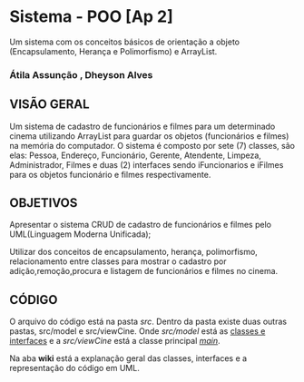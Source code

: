 # Sistema - POO [Ap 2]
 Um sistema com os conceitos básicos de orientação a objeto
  (Encapsulamento, Herança e Polimorfismo) e ArrayList.

### Átila Assunção , Dheyson Alves


## VISÃO GERAL
Um sistema de cadastro de funcionários e filmes para um determinado cinema utilizando ArrayList para guardar os objetos (funcionários e filmes) na memória do computador.
O sistema é composto por sete (7) classes, são elas: Pessoa, Endereço, Funcionário, Gerente, Atendente, Limpeza, Administrador, Filmes e duas (2) interfaces sendo iFuncionarios 
e iFilmes para os objetos funcionário e filmes respectivamente.

## OBJETIVOS

Apresentar o sistema CRUD de cadastro de funcionários e filmes pelo UML(Linguagem Moderna Unificada);

Utilizar dos conceitos de encapsulamento, herança, polimorfismo, relacionamento entre classes para mostrar o cadastro por adição,remoção,procura e listagem de funcionários e filmes no cinema.

## CÓDIGO

O arquivo do código está na pasta _src_. Dentro da pasta existe duas outras pastas, src/model e src/viewCine. Onde _src/model_ está as  [classes e interfaces](https://github.com/Dheyson/CRUD_JAVA_POO/tree/master/src/model) e a _src/viewCine_ está a classe principal  [_main_](https://github.com/Dheyson/CRUD_JAVA_POO/tree/master/src/viewCine). 

Na aba **wiki** está a explanação geral das classes, interfaces e a representação do código em UML.

